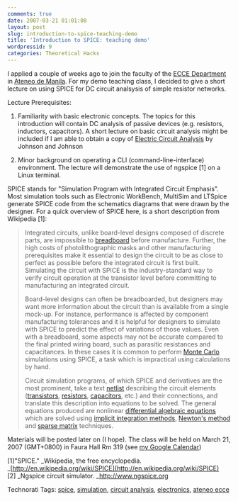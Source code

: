```yaml
---
comments: true
date: 2007-03-21 01:01:08
layout: post
slug: introduction-to-spice-teaching-demo
title: 'Introduction to SPICE: teaching demo'
wordpressid: 9
categories: Theoretical Hacks
---
```


I applied a couple of weeks ago to join the faculty of the [ECCE Department](http://www.ateneo.edu/index.php?p=1552) in [Ateneo de Manila](http://www.ateneo.edu). For my demo teaching class, I decided to give a short lecture on using SPICE for DC circuit analsysis of simple resistor networks.   
  
Lecture Prerequisites:  


  1. Familiarity with basic electronic concepts. The topics for this introduction will contain DC analysis of passive devices (e.g. resistors, inductors, capacitors). A short lecture on basic circuit analysis might be included if I am able to obtain a copy of [Electric Circuit Analysis](http://eu.wiley.com/WileyCDA/WileyTitle/productCd-0471365718.html) by Johnson and Johnson  

  2. Minor background on operating a CLI (command-line-interface) environment. The lecture will demonstrate the use of ngspice [1] on a Linux terminal.  

  
SPICE stands for "Simulation Program with Integrated Circuit Emphasis". Most simulation tools such as Electronic WorkBench, MultiSim and LTSpice generate SPICE code from the schematics diagrams that were drawn by the designer. For a quick overview of SPICE here, is a short description from Wikipedia [1]:  


> Integrated circuits, unlike board-level designs composed of discrete parts, are impossible to [breadboard](http://en.wikipedia.org/wiki/Breadboard) before manufacture. Further, the high costs of photolithographic masks and other manufacturing prerequisites make it essential to design the circuit to be as close to perfect as possible before the integrated circuit is first built. Simulating the circuit with SPICE is the industry-standard way to verify circuit operation at the transistor level before committing to manufacturing an integrated circuit.
> 
> Board-level designs can often be breadboarded, but designers may want more information about the circuit than is available from a single mock-up. For instance, performance is affected by component manufacturing tolerances and it is helpful for designers to simulate with SPICE to predict the effect of variations of those values. Even with a breadboard, some aspects may not be accurate compared to the final printed wiring board, such as parasitic resistances and capacitances. In these cases it is common to perform [Monte Carlo](http://en.wikipedia.org/wiki/Monte_Carlo_method) simulations using SPICE, a task which is impractical using calculations by hand.
> 
> Circuit simulation programs, of which SPICE and derivatives are the most prominent, take a text [netlist](http://en.wikipedia.org/wiki/Netlist) describing the circuit elements ([transistors](http://en.wikipedia.org/wiki/Transistors), [resistors](http://en.wikipedia.org/wiki/Resistors), [capacitors](http://en.wikipedia.org/wiki/Capacitors), etc.) and their connections, and translate this description into equations to be solved. The general equations produced are nonlinear [differential algebraic equations](http://en.wikipedia.org/wiki/Differential_algebraic_equation) which are solved using [implicit integration methods](http://en.wikipedia.org/w/index.php?title=Implicit_integration_methods&action=edit), [Newton's method](http://en.wikipedia.org/wiki/Newton%27s_method) and [sparse matrix](http://en.wikipedia.org/wiki/Sparse_matrix) techniques.  


Materials will be posted later on (I hope). The class will be held on March 21, 2007 (GMT+0800) in Faura Hall Rm 319 (see [my Google Calendar](http://www.google.com/calendar/embed?src=yecartes%40gmail.com))  
  
[1]"SPICE." _Wikipedia, the free encyclopedia. _[http://en.wikipedia.org/wiki/SPICE](http://en.wikipedia.org/wiki/SPICE)  
[2] _Ngspice circuit simulator. _http://www.ngspice.org  
  
  
Technorati Tags: [spice](http://technorati.com/tag/spice), [simulation](http://technorati.com/tag/simulation), [circuit analysis](http://technorati.com/tag/circuit%20analysis), [electronics](http://technorati.com/tag/electronics), [ateneo ecce](http://technorati.com/tag/ateneo%20ecce)
